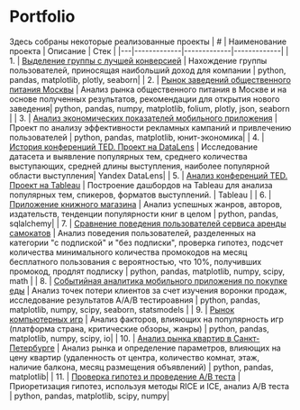 # Portfolio
Здесь собраны некоторые реализованные проекты
| # | Наименование проекта | Описание | Стек | 
|---|-------------|-------------|-------------|
| 1. | [Выделение группы с лучшей конверсией](https://github.com/chachapuri/Portfolio/tree/4c1b581eeae16355fda2ea2d9c0dd09d2b8fbd8b/better_group) |  Нахождение группы пользователей, приносящая наибольший доход для компании | python, pandas, matplotlib, plotly, seaborn|
| 2. | [Рынок заведений общественного питания Москвы](https://github.com/chachapuri/Portfolio/tree/ae2f9ea09f2c662ea23ecad3b5d04959b7113979/food_market) | Анализ рынка общественного питания в Москве и на основе полученных результатов, рекомендации для открытия нового заведения| python, pandas, numpy, matplotlib, folium, plotly, json, seaborn |
| 3. | [Анализ экономических показателей мобильного приложения](https://github.com/chachapuri/Portfolio/tree/20ab8b674bd78e88f11372e9f2350f9a772c4911/app_economy_analysis) | Проект по анализу эффективности рекламных кампаний и привлечению пользователей | python, pandas, matplotlib, юнит-экономика|
| 4. | [История конференций TED. Проект на DataLens](https://github.com/chachapuri/Portfolio/tree/ec08fe733669b07dcfe0199aedd157c36cda0431/ted_DataLens) | Исследование датасета и выявление популярных тем, среднего количества выступающих, средней длины выступления, наиболее популярной области выступления| Yandex DataLens|
| 5. | [Анализ конференций TED. Проект на Tableau]() | Построение дашбордов на Tableau для анализа популярных тем, спикеров, форматов выступлений. | Tableau |
| 6. | [Приложение книжного магазина]() | Анализ успешных жанров, авторов, издательств, тенденции популярности книг в целом | python, pandas, sqlalchemy|
| 7. | [Сравнение поведения пользователей сервиса аренды самокатов]() | Анализ поведения пользователей, разделенных на категории "с подпиской" и "без подписки", проверка гипотез, подсчет количества минимального количества промокодов на месяц бесплатного пользования с вероятностью, что 10%, получивших промокод, продлят подписку | python, pandas, matplotlib, numpy, scipy, math |
| 8. | [Событийная аналитика мобильного приложения по покупке еды]() | Анализ точек потери клиентов за счет изучения воронки продаж, исследование результатов A/A/B тестироавния | python, pandas, matplotlib, numpy, scipy, seaborn, statsmodels |
| 9. | [Рынок компьютерных игр]() | Анализ факторов, влияющих на популярность игр (платформа страна, критические обзоры, жанры) | python, pandas, matplotlib, numpy, scipy, io|
| 10. | [Анализ рынка квартир в Санкт-Петербурге]() | Анализ рынка и определение параметров, влияющих на цену квартир (удаленность от центра, количество комнат, этаж, наличие балкона, месяц размещения объявлений) | python, pandas, matplotlib|
| 11. | [Проверка гипотез и проведение A/B теста]() | Приоретизация гипотез, используя методы RICE и ICE, анализ A/B теста | python, pandas, matplotlib, scipy, numpy|

